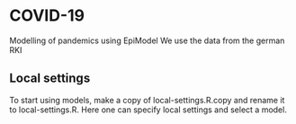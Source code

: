 # COVID-19
Modelling of pandemics using EpiModel
We use the data from the german RKI

## Local settings
To start using models, make a copy of local-settings.R.copy and rename it to local-settings.R. Here one can specify local settings and select a model.